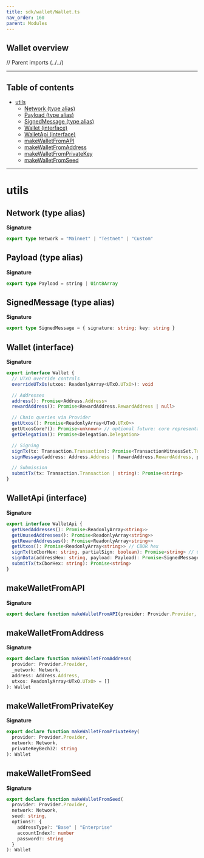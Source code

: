 ```yaml
---
title: sdk/wallet/Wallet.ts
nav_order: 160
parent: Modules
---
```


## Wallet overview

// Parent imports (../../)

---

<h2 class="text-delta">Table of contents</h2>

- [utils](#utils)
  - [Network (type alias)](#network-type-alias)
  - [Payload (type alias)](#payload-type-alias)
  - [SignedMessage (type alias)](#signedmessage-type-alias)
  - [Wallet (interface)](#wallet-interface)
  - [WalletApi (interface)](#walletapi-interface)
  - [makeWalletFromAPI](#makewalletfromapi)
  - [makeWalletFromAddress](#makewalletfromaddress)
  - [makeWalletFromPrivateKey](#makewalletfromprivatekey)
  - [makeWalletFromSeed](#makewalletfromseed)

---

# utils

## Network (type alias)

**Signature**

```ts
export type Network = "Mainnet" | "Testnet" | "Custom"
```

## Payload (type alias)

**Signature**

```ts
export type Payload = string | Uint8Array
```

## SignedMessage (type alias)

**Signature**

```ts
export type SignedMessage = { signature: string; key: string }
```

## Wallet (interface)

**Signature**

```ts
export interface Wallet {
  // UTxO override controls
  overrideUTxOs(utxos: ReadonlyArray<UTxO.UTxO>): void

  // Addresses
  address(): Promise<Address.Address>
  rewardAddress(): Promise<RewardAddress.RewardAddress | null>

  // Chain queries via Provider
  getUtxos(): Promise<ReadonlyArray<UTxO.UTxO>>
  getUtxosCore?(): Promise<unknown> // optional future: core representation helper
  getDelegation(): Promise<Delegation.Delegation>

  // Signing
  signTx(tx: Transaction.Transaction): Promise<TransactionWitnessSet.TransactionWitnessSet>
  signMessage(address: Address.Address | RewardAddress.RewardAddress, payload: Payload): Promise<SignedMessage>

  // Submission
  submitTx(tx: Transaction.Transaction | string): Promise<string>
}
```

## WalletApi (interface)

**Signature**

```ts
export interface WalletApi {
  getUsedAddresses(): Promise<ReadonlyArray<string>>
  getUnusedAddresses(): Promise<ReadonlyArray<string>>
  getRewardAddresses(): Promise<ReadonlyArray<string>>
  getUtxos(): Promise<ReadonlyArray<string>> // CBOR hex
  signTx(txCborHex: string, partialSign: boolean): Promise<string> // CBOR hex witness set
  signData(addressHex: string, payload: Payload): Promise<SignedMessage>
  submitTx(txCborHex: string): Promise<string>
}
```

## makeWalletFromAPI

**Signature**

```ts
export declare function makeWalletFromAPI(provider: Provider.Provider, api: WalletApi): Wallet
```

## makeWalletFromAddress

**Signature**

```ts
export declare function makeWalletFromAddress(
  provider: Provider.Provider,
  _network: Network,
  address: Address.Address,
  utxos: ReadonlyArray<UTxO.UTxO> = []
): Wallet
```

## makeWalletFromPrivateKey

**Signature**

```ts
export declare function makeWalletFromPrivateKey(
  provider: Provider.Provider,
  network: Network,
  privateKeyBech32: string
): Wallet
```

## makeWalletFromSeed

**Signature**

```ts
export declare function makeWalletFromSeed(
  provider: Provider.Provider,
  network: Network,
  seed: string,
  options?: {
    addressType?: "Base" | "Enterprise"
    accountIndex?: number
    password?: string
  }
): Wallet
```
